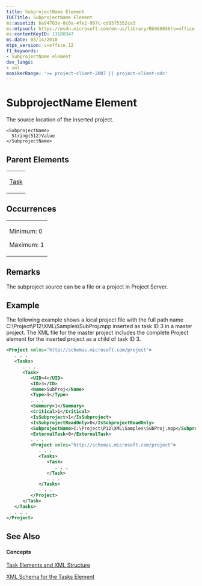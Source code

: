 ```yaml
---
title: SubprojectName Element
TOCTitle: SubprojectName Element
ms:assetid: ba94763e-8c0a-4fe2-997c-cd85f5352ca3
ms:mtpsurl: https://msdn.microsoft.com/en-us/library/Bb968656(v=office.12)
ms:contentKeyID: 13188347
ms.date: 03/14/2018
mtps_version: v=office.12
f1_keywords:
- SubprojectName element
dev_langs:
- xml
monikerRange: '>= project-client-2007 || project-client-odc'
---
```


# SubprojectName Element




The source location of the inserted project.

    <SubprojectName>
      String(512)Value
    </SubprojectName>

## Parent Elements

<table>
<colgroup>
<col style="width: 100%" />
</colgroup>
<tbody>
<tr class="odd">
<td><p><a href="task-element.md">Task</a></p></td>
</tr>
</tbody>
</table>

## Occurrences

<table>
<colgroup>
<col style="width: 100%" />
</colgroup>
<tbody>
<tr class="odd">
<td><p>Minimum: 0</p>
<p>Maximum: 1</p></td>
</tr>
</tbody>
</table>

## Remarks

The subproject source can be a file or a project in Project Server.

## Example

The following example shows a local project file with the full path name C:\\Project\\P12\\XML\\Samples\\SubProj.mpp inserted as task ID 3 in a master project. The XML file for the master project includes the complete Project element for the inserted project as a child of task ID 3.

``` xml
<Project xmlns="http://schemas.microsoft.com/project">
   . . .
   <Tasks>
      . . .
      <Task>
         <UID>4</UID>
         <ID>3</ID>
         <Name>SubProj</Name>
         <Type>1</Type>
         . . .
         <Summary>1</Summary>
         <Critical>1</Critical>
         <IsSubproject>1</IsSubproject>
         <IsSubprojectReadOnly>0</IsSubprojectReadOnly>
         <SubprojectName>C:\Project\P12\XML\Samples\SubProj.mpp</SubprojectName>
         <ExternalTask>0</ExternalTask>
         . . .
         <Project xmlns="http://schemas.microsoft.com/project">
            . . .
            <Tasks>
               <Task>
                  . . .
               </Task>
               . . .
            </Tasks>
            . . .
         </Project>
      </Task>
   </Tasks>
   . . .
</Project>
```

## See Also

#### Concepts

[Task Elements and XML Structure](task-elements-and-xml-structure.md)

[XML Schema for the Tasks Element](xml-schema-for-the-tasks-element.md)

